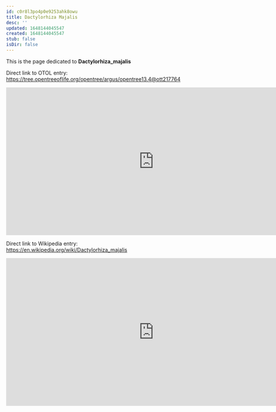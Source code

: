 ```yaml
---
id: c0r8l3po4p0e9253ahk8owu
title: Dactylorhiza Majalis
desc: ''
updated: 1648144045547
created: 1648144045547
stub: false
isDir: false
---
```

This is the page dedicated to **Dactylorhiza_majalis**


Direct link to OTOL entry: https://tree.opentreeoflife.org/opentree/argus/opentree13.4@ott217764



<html>
    <body>
    <iframe src="https://tree.opentreeoflife.org/opentree/argus/opentree13.4@ott217764"
    width="800" height="400" frameborder="0" allowfullscreen> </iframe>
    </body>
</html>
    


Direct link to Wikipedia entry: https://en.wikipedia.org/wiki/Dactylorhiza_majalis



<html>
    <body>
    <iframe src="https://en.wikipedia.org/wiki/Dactylorhiza_majalis"
    width="800" height="400" frameborder="0" allowfullscreen> </iframe>
    </body>
</html>
    
